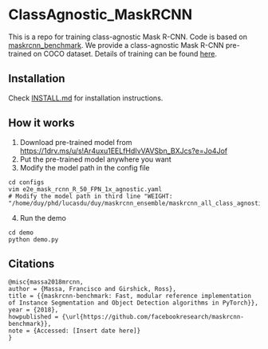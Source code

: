# ClassAgnostic_MaskRCNN

This is a repo for training class-agnostic Mask R-CNN. Code is based on [maskrcnn_benchmark](https://github.com/facebookresearch/maskrcnn-benchmark). We provide a class-agnostic Mask R-CNN pre-trained on COCO dataset. Details of training can be found [here](https://github.com/dulucas/ClassAgnostic_MaskRCNN/blob/main/configs/e2e_mask_rcnn_R_50_FPN_1x_agnostic.yaml).

## Installation

Check [INSTALL.md](INSTALL.md) for installation instructions.


## How it works
1. Download pre-trained model from https://1drv.ms/u/s!Ar4uxu1EELfHdIvVAVSbn_BXJcs?e=Jo4Jof
2. Put the pre-trained model anywhere you want
3. Modify the model path in the config file
```
cd configs
vim e2e_mask_rcnn_R_50_FPN_1x_agnostic.yaml
# Modify the model path in third line "WEIGHT: "/home/duy/phd/lucasdu/duy/maskrcnn_ensemble/maskrcnn_all_class_agnostic/model_0090000.pth""
```

4. Run the demo
```
cd demo
python demo.py
```

## Citations
```
@misc{massa2018mrcnn,
author = {Massa, Francisco and Girshick, Ross},
title = {{maskrcnn-benchmark: Fast, modular reference implementation of Instance Segmentation and Object Detection algorithms in PyTorch}},
year = {2018},
howpublished = {\url{https://github.com/facebookresearch/maskrcnn-benchmark}},
note = {Accessed: [Insert date here]}
}
```
